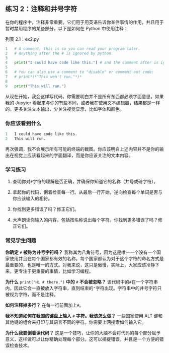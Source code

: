 ## 练习 2：注释和井号字符

在你的程序中，注释非常重要。它们用于用英语告诉你某件事情的作用，并且用于暂时禁用程序的某些部分。以下是如何在 Python 中使用注释：

列表 2.1：ex2.py

```py
1   # A comment, this is so you can read your program later.
2   # Anything after the # is ignored by python.
3
4   print("I could have code like this.") # and the comment after is ignored
5
6   # You can also use a comment to "disable" or comment out code:
7   # print*(*"This won't run."*)*
8
9   print("This will run.")
```

从现在开始，我会这样写代码。你需要明白并不是所有东西都必须字面意思。如果我的 Jupyter 看起来与你的有些不同，或者我在使用文本编辑器，结果都是一样的。更多关注文本输出，少关注视觉显示，比如字体和颜色。

### 你应该看到什么

```py
1   I could have code like this.
2   This will run.
```

再次强调，我不会展示所有可能的终端的截图。你应该明白上述内容并不是你的输出在视觉上应该看起来的字面翻译，而是你应该关注的文本内容。

### 学习练习

1.  查明你对`#`字符的理解是否正确，并确保你知道它的名称（井号或磅字符）。

2.  拿起你的代码，倒着检查每一行。从最后一行开始，逆向检查每个单词是否与你应该输入的相符。

3.  你找到更多错误了吗？修正它们。

4.  大声朗读你输入的内容，包括按名称说出每个字符。你找到更多错误了吗？修正它们。

### 常见学生问题

**你确定** `#` **被称为井号字符吗？** 我称其为八角符号，因为这是唯一一个没有一个国家使用并且在每个国家都有效的名称。每个国家都认为对于这个字符的命名方式是最重要的，也是唯一的方式。对我来说，这只是傲慢，实际上，大家应该冷静下来，更专注于更重要的事情，比如学习编程。

**为什么** `print("Hi # there.")` **中的** `#` **不会被忽略？** 该代码中的`#`在一个字符串内，因此它会一直被放入字符串，直到结束的`"`字符出现。字符串中的井号字符只被视为字符，而不是注释。

**如何注释掉多行？** 在每一行前面加上`#`。

**我不知道如何在我国的键盘上输入** `#` **字符。我该怎么做？** 一些国家使用 ALT 键和其他键的组合来打印与其语言不同的字符。你需要上网搜索如何输入它。

**为什么我要倒着读代码？** 这是一个技巧，让你的大脑不会将代码的每个部分赋予意义，这样做可以让你精确处理每个部分。这可以捕捉错误，并且是一个方便的错误检查技术。

